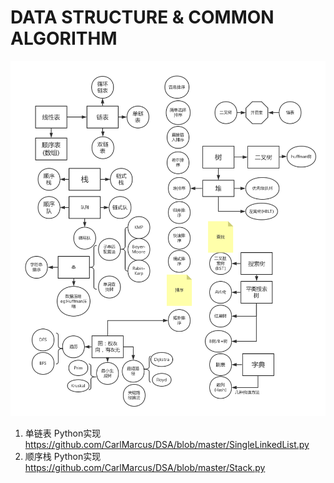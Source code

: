 # DATA STRUCTURE & COMMON ALGORITHM

![DSA content](https://github.com/CarlMarcus/DSA/blob/master/DSA.png "DSA 主要内容")

1. 单链表 Python实现
  https://github.com/CarlMarcus/DSA/blob/master/SingleLinkedList.py
2. 顺序栈 Python实现
  https://github.com/CarlMarcus/DSA/blob/master/Stack.py
